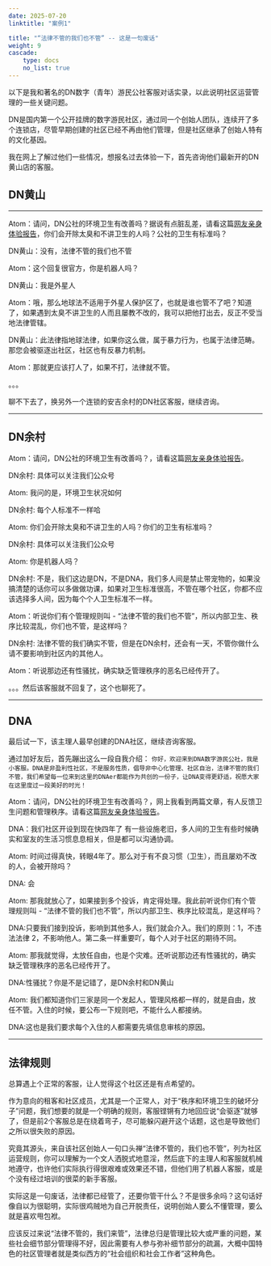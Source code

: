 ```yaml
---
date: 2025-07-20
linktitle: "案例1"

title: "“法律不管的我们也不管” -- 这是一句废话"
weight: 9
cascade:
    type: docs
    no_list: true
---
```


以下是我和著名的DN数字（青年）游民公社客服对话实录，以此说明社区运营管理的一些关键问题。

DN是国内第一个公开挂牌的数字游民社区，通过同一个创始人团队，连续开了多个连锁店，尽管早期创建的社区已经不再由他们管理，但是社区继承了创始人特有的文化基因。

我在网上了解过他们一些情况，想报名过去体验一下，首先咨询他们最新开的DN黄山店的客服。

## DN黄山

---
Atom：请问，DN公社的环境卫生有改善吗？据说有点脏乱差，请看这篇[网友亲身体验报告](https://www.jianshu.com/p/5ca0861dc1f3)，你们会开除太臭和不讲卫生的人吗？公社的卫生有标准吗？

DN黄山：没有，法律不管的我们也不管

Atom：这个回复很官方，你是机器人吗？

DN黄山：我是外星人

Atom：哦，那么地球法不适用于外星人保护区了，也就是谁也管不了吧？知道了，如果遇到太臭不讲卫生的人而且屡教不改的，我可以把他打出去，反正不受当地法律管辖。

DN黄山：此法律指地球法律，如果你这么做，属于暴力行为，也属于法律范畴。那您会被驱逐出社区，社区也有反暴力机制。

Atom：那就更应该打人了，如果不打，法律就不管。

。。。

聊不下去了，换另外一个连锁的安吉余村的DN社区客服，继续咨询。

--- 
## DN余村

Atom：请问，DN公社的环境卫生有改善吗？，请看这篇[网友亲身体验报告](https://www.jianshu.com/p/5ca0861dc1f3)。

DN余村: 具体可以关注我们公众号

Atom: 我问的是，环境卫生状况如何

DN余村: 每个人标准不一样哈

Atom: 你们会开除太臭和不讲卫生的人吗？你们的卫生有标准吗？

DN余村: 具体可以关注我们公众号

Atom: 你是机器人吗？

DN余村: 不是，我们这边是DN，不是DNA，我们多人间是禁止带宠物的，如果没搞清楚的话你可以多做做功课，如果对卫生标准很高，不管在哪个社区，你都不应该选择多人间，因为每个个人卫生标准不一样。

Atom：听说你们有个管理规则叫 - “法律不管的我们也不管”，所以内部卫生、秩序比较混乱，你们也不管，是这样吗？

DN余村: 法律不管的我们确实不管，但是在DN余村，还会有一天，不管你做什么请不要影响到社区内的其他人。

Atom：听说那边还有性骚扰，确实缺乏管理秩序的恶名已经传开了。

。。。然后该客服就不回复了，这个也聊死了。

--- 
## DNA

最后试一下，该主理人最早创建的DNA社区，继续咨询客服。

通过加好友后，首先蹦出这么一段自我介绍：
`你好，欢迎来到DNA数字游民公社，我是小客服。DNA是非盈利性社区，不是服务性质，倡导非中心化管理、社区自治，法律不管的我们不管，我们希望每一位来到这里的DNAer都能作为共创的一份子，让DNA变得更舒适，祝愿大家在这里度过一段美好的时光！`

Atom：请问，DN公社的环境卫生有改善吗？，网上我看到两篇文章，有人反馈卫生问题和管理秩序。请看这篇[网友亲身体验报告](https://www.jianshu.com/p/5ca0861dc1f3)。

DNA：我们社区开设到现在快四年了 有一些设施老旧，多人间的卫生有些时候确实和室友的生活习惯息息相关，但是都可以沟通协调。

Atom: 时间过得真快，转眼4年了。那么对于有不良习惯（卫生），而且屡劝不改的人，会被开除吗？

DNA: 会 

Atom: 那我就放心了，如果接到多个投诉，肯定得处理。我此前听说你们有个管理规则叫 - “法律不管的我们也不管”，所以内部卫生、秩序比较混乱，是这样吗？

DNA:只要我们接到投诉，影响到其他多人，我们就会介入。我们的原则：1，不违法法律 2，不影响他人。第二条一样重要吖，每个人对于社区的期待不同。

Atom: 那我就觉得，太放任自由，也是个灾难。还听说那边还有性骚扰的，确实缺乏管理秩序的恶名已经传开了。

DNA:性骚扰？你是不是记错了，是DN余村和DN黄山

Atom: 我们都知道你们三家是同一个发起人，管理风格都一样的，就是自由，放任不管。入住的时候，要公布一下规则吧，不能什么人都接纳。

DNA:这也是我们要求每个入住的人都需要先填信息审核的原因。

---

## 法律规则

总算遇上个正常的客服，让人觉得这个社区还是有点希望的。

作为意向的租客和社区成员，尤其是一个正常人，对于“秩序和环境卫生的破坏分子”问题，我们想要的就是一个明确的规则，客服铿锵有力地回应说“会驱逐”就够了，但是前2个客服总是在绕着弯子，尽可能躲闪避开这个话题，这也是导致他们之所以很失败的原因。

究竟其源头，来自该社区创始人一句口头禅“法律不管的，我们也不管”，列为社区运营规则，你可以理解为一个文人洒脱式地意淫，然后底下的主理人和客服就机械地遵守，也许他们实际执行得很艰难或效果还不错，但他们用了机器人客服，或是个没有经过培训的很菜的新手客服。

实际这是一句废话，法律都已经管了，还要你管干什么？不是很多余吗？这句话好像自以为很聪明，实际很鸡贼地为自己开脱责任，说明创始人要么不懂管理，要么就是喜欢甩包袱。

应该反过来说“法律不管的，我们来管”，法律总归是管理比较大或严重的问题，某些社会细节部分管理得不好，因此需要有人参与弥补细节部分的疏漏，大概中国特色的社区管理者就是类似西方的“社会组织和社会工作者”这种角色。



